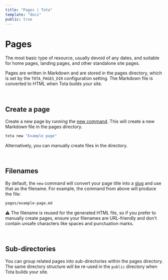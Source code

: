 ```yaml
---
title: "Pages | Tota"
template: "docs"
public: true
---
```


# Pages

The most basic type of resource, usually devoid of any dates, and suitable for home pages, landing pages, and other standalone site pages.

Pages are written in Markdown and are stored in the pages directory, which is set by the `TOTA_PAGES_DIR` configuration setting. The Markdown file is converted to HTML when Tota builds your site.

<br>

## Create a page

Create a new page by running the [new command](/docs/commands/#new). This will create a new Markdown file in the pages directory.

```bash
tota new "Example page"
```

Alternatively, you can manually create files in the directory.

<br>

## Filenames

By default, the `new` command will convert your page title into a [slug](https://en.wikipedia.org/wiki/Clean_URL#Slug) and use that as the filename. For example, the command from above will produce the file:

```bash
pages/example-page.md
```

⚠️ The filename is reused for the generated HTML file, so if you prefer to manually create pages, ensure your filenames are URL-friendly and don't contain unsafe characters like spaces and punctuation marks.

<br>

## Sub-directories

You can group related pages into sub-directories within the pages directory. The same directory structure will be re-used in the `public` directory when Tota builds your site.

<br>